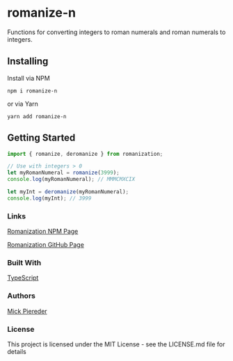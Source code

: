 # romanize-n

Functions for converting integers to roman numerals and roman numerals to integers.

## Installing

Install via NPM

`npm i romanize-n`

or via Yarn

`yarn add romanize-n`

## Getting Started

```javascript
import { romanize, deromanize } from romanization;

// Use with integers > 0
let myRomanNumeral = romanize(3999);
console.log(myRomanNumeral); // MMMCMXCIX

let myInt = deromanize(myRomanNumeral);
console.log(myInt); // 3999
```

### Links

[Romanization NPM Page](https://npmjs.com/package/romanization)

[Romanization GitHub Page](https://github.com/mick-io/romanizationn)

### Built With

[TypeScript](https://typescriptlang.org)

### Authors

[Mick Piereder](https://github.com/mick-io)

### License

This project is licensed under the MIT License - see the LICENSE.md file for details

